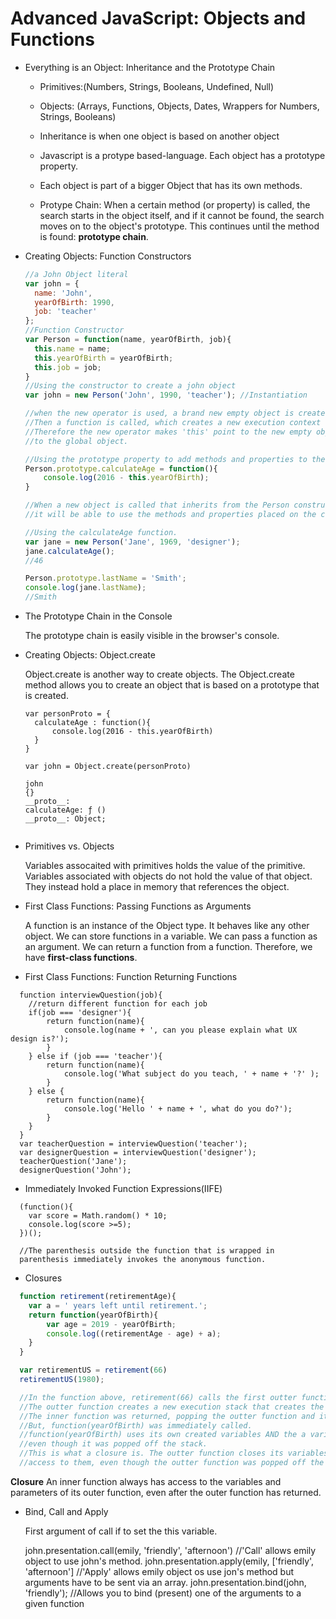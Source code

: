 # Advanced JavaScript: Objects and Functions

* Everything is an Object: Inheritance and the Prototype Chain
  
  * Primitives:(Numbers, Strings, Booleans, Undefined, Null)
  * Objects: (Arrays, Functions, Objects, Dates, Wrappers for Numbers, Strings, Booleans)
  * Inheritance is when one object is based on another object
  * Javascript is a protype based-language. Each object has a prototype property.
  * Each object is part of a bigger Object that has its own methods.
  
  * Protype Chain: When a certain method (or property) is called, 
  the search starts in the object itself, and if it cannot be found, the search moves on to
  the object's prototype. This continues until the method is found: **prototype chain**.
  
* Creating Objects: Function Constructors
  ```javascript
  //a John Object literal
  var john = {
    name: 'John',
    yearOfBirth: 1990,
    job: 'teacher'
  };
  //Function Constructor
  var Person = function(name, yearOfBirth, job){
    this.name = name;
    this.yearOfBirth = yearOfBirth;
    this.job = job;
  }
  //Using the constructor to create a john object
  var john = new Person('John', 1990, 'teacher'); //Instantiation

  //when the new operator is used, a brand new empty object is created {}
  //Then a function is called, which creates a new execution context with a this variable
  //Therefore the new operator makes 'this' point to the new empty object so it won't point 
  //to the global object.
  
  //Using the prototype property to add methods and properties to the Person constructor
  Person.prototype.calculateAge = function(){
      console.log(2016 - this.yearOfBirth);
  }

  //When a new object is called that inherits from the Person constructor, 
  //it will be able to use the methods and properties placed on the constructor.
  
  //Using the calculateAge function.
  var jane = new Person('Jane', 1969, 'designer');
  jane.calculateAge();
  //46

  Person.prototype.lastName = 'Smith';
  console.log(jane.lastName);
  //Smith
  ```
  
* The Prototype Chain in the Console

  The prototype chain is easily visible in the browser's console. 

* Creating Objects: Object.create

  Object.create is another way to create objects. The Object.create method allows you to create an object that is based on a prototype     that is created. 
  
  ```
  var personProto = {
    calculateAge : function(){
        console.log(2016 - this.yearOfBirth)
    }
  }

  var john = Object.create(personProto)

  john
  {}
  __proto__:
  calculateAge: ƒ ()
  __proto__: Object;
 

* Primitives vs. Objects
  
  Variables assocaited with primitives holds the value of the primitive.
  Variables associated with objects do not hold the value of that object. 
  They instead hold a place in memory that references the object.
  
* First Class Functions: Passing Functions as Arguments

  A function is an instance of the Object type. It behaves like any other object. We can store functions in a variable.
  We can pass a function as an argument. We can return a function from a function. 
  Therefore, we have **first-class functions**.
  
* First Class Functions: Function Returning Functions

```
  function interviewQuestion(job){
    //return different function for each job
    if(job === 'designer'){
        return function(name){
            console.log(name + ', can you please explain what UX design is?');
        }
    } else if (job === 'teacher'){
        return function(name){
            console.log('What subject do you teach, ' + name + '?' );
        }
    } else {
        return function(name){
            console.log('Hello ' + name + ', what do you do?');
        }
    }
  }
  var teacherQuestion = interviewQuestion('teacher');
  var designerQuestion = interviewQuestion('designer');
  teacherQuestion('Jane');
  designerQuestion('John');
```

* Immediately Invoked Function Expressions(IIFE)

```
  (function(){
    var score = Math.random() * 10;
    console.log(score >=5);
  })();
  
  //The parenthesis outside the function that is wrapped in 
  parenthesis immediately invokes the anonymous function.
```

* Closures

```javascript
  function retirement(retirementAge){
    var a = ' years left until retirement.';
    return function(yearOfBirth){
        var age = 2019 - yearOfBirth;
        console.log((retirementAge - age) + a);
    }
  }

  var retirementUS = retirement(66)
  retirementUS(1980);

  //In the function above, retirement(66) calls the first outter function.
  //The outter function creates a new execution stack that creates the a variable.
  //The inner function was returned, popping the outter function and its variables off the stack.
  //But, function(yearOfBirth) was immediately called.
  //function(yearOfBirth) uses its own created variables AND the a variable from the first outter function,
  //even though it was popped off the stack.
  //This is what a closure is. The outter function closes its variables in so that inner functions still have
  //access to them, even though the outter function was popped off the stack.
```
  **Closure** An inner function always has access to the variables and parameters of its outer function, even after
    the outer function has returned.
    
* Bind, Call and Apply

  First argument of call if to set the this variable.
  
  john.presentation.call(emily, 'friendly', 'afternoon') 
  //'Call' allows emily object to use john's method.
  john.presentation.apply(emily, ['friendly', 'afternoon'] 
  //'Apply' allows emily object os use jon's method but arguments have to be sent via an array.
  john.presentation.bind(john, 'friendly');
  //Allows you to bind (present) one of the arguments to a given function
  
  


